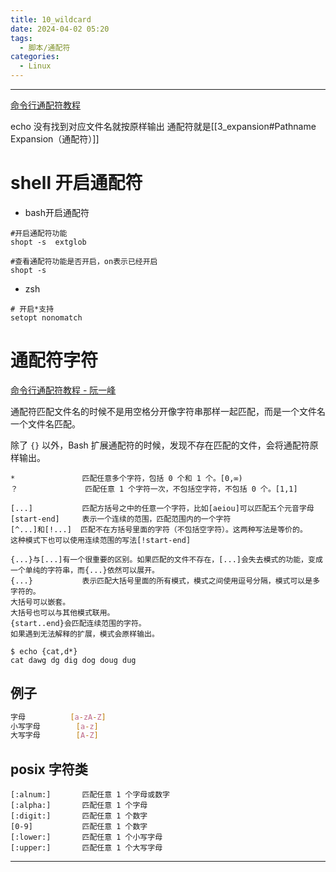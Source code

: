 ```yaml
---
title: 10_wildcard
date: 2024-04-02 05:20
tags:
  - 脚本/通配符
categories:
  - Linux
---
```


---


[命令行通配符教程](https://www.ruanyifeng.com/blog/2018/09/bash-wildcards.html)

echo 没有找到对应文件名就按原样输出
通配符就是[[3_expansion#Pathname Expansion（通配符）]]
# shell 开启通配符

- bash开启通配符
```shell
#开启通配符功能
shopt -s  extglob

#查看通配符功能是否开启，on表示已经开启
shopt -s
```

- zsh
```shell
# 开启*支持
setopt nonomatch
```

# 通配符字符

[命令行通配符教程 - 阮一峰](https://www.ruanyifeng.com/blog/2018/09/bash-wildcards.html)

通配符匹配文件名的时候不是用空格分开像字符串那样一起匹配，而是一个文件名一个文件名匹配。

除了 `{}` 以外，Bash 扩展通配符的时候，发现不存在匹配的文件，会将通配符原样输出。

```shell
*			    匹配任意多个字符，包括 0 个和 1 个。[0,∞)
？			    匹配任意 1 个字符一次，不包括空字符，不包括 0 个。[1,1]

[...]           匹配方括号之中的任意一个字符，比如[aeiou]可以匹配五个元音字母
[start-end]     表示一个连续的范围，匹配范围内的一个字符
[^...]和[!...]  匹配不在方括号里面的字符（不包括空字符）。这两种写法是等价的。
这种模式下也可以使用连续范围的写法[!start-end]

{...}与[...]有一个很重要的区别。如果匹配的文件不存在，[...]会失去模式的功能，变成一个单纯的字符串，而{...}依然可以展开。
{...} 			表示匹配大括号里面的所有模式，模式之间使用逗号分隔，模式可以是多字符的。
大括号可以嵌套。
大括号也可以与其他模式联用。
{start..end}会匹配连续范围的字符。
如果遇到无法解释的扩展，模式会原样输出。
```

```shell
$ echo {cat,d*}
cat dawg dg dig dog doug dug
```

## 例子
```bash
字母			[a-zA-Z]
小写字母		[a-z]
大写字母		[A-Z]
```

## posix 字符类

```shell
[:alnum:]	    匹配任意 1 个字母或数字
[:alpha:]		匹配任意 1 个字母
[:digit:]       匹配任意 1 个数字
[0-9]			匹配任意 1 个数字
[:lower:]		匹配任意 1 个小写字母
[:upper:]		匹配任意 1 个大写字母
```




---
